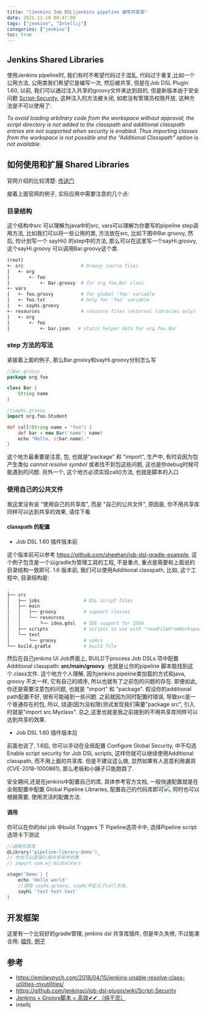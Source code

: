 ```yaml
---
title: "[Jenkins Job DSL]jenkins pipeline 编写共享库"
date: 2021-11-10 09:47:09
tags: ["jenkins", "Intellij"]
categories: ["jenkins"]
toc: true
---
```


## Jenkins Shared Libraries
使用Jenkins pipeline时, 我们有时不希望代码过于混乱, 代码过于重复,比如一个公用方法, 公用类我们希望它是编写一次, 然后被共享, 但是在Job DSL Plugin 1.60, 以前, 我们可以通过注入共享的groovy文件来达到目的, 但是新版本由于安全问题 [Script-Security](https://github.com/jenkinsci/job-dsl-plugin/wiki/Script-Security), 这种注入的方法被关闭, 如若没有管理员权限开放, 这种方法是不可以使用了:

_To avoid loading arbitrary code from the workspace without approval, the script directory is not added to the classpath and additional classpath entries are not supported when security is enabled. Thus importing classes from the workspace is not possible and the “Additional Classpath” option is not available._

## 如何使用和扩展 Shared Libraries
官网介绍的比较清楚: [传送门](https://www.jenkins.io/zh/doc/book/pipeline/shared-libraries/)

接着上面官网的例子, 实际应用中需要注意的几个点:
<!--more-->
### 目录结构

这个结构中src 可以理解为java中的src, vars可以理解为你要写的pipeline step调用方法, 比如我们可以将一些公用的类, 方法放在src, 比如下图中Bar.groovy, 然后, 你计划写一个 sayHi() 的step中的方法, 那么可以在这里写一个sayHi.groovy, 这个sayHi.groovy 可以调用Bar.groovy这个类.
```bash
(root)
+- src                     # Groovy source files
|   +- org
|       +- foo
|           +- Bar.groovy  # for org.foo.Bar class
+- vars
|   +- foo.groovy          # for global 'foo' variable
|   +- foo.txt             # help for 'foo' variable
|   +- sayHi.groovy 
+- resources               # resource files (external libraries only)
|   +- org
|       +- foo
|           +- bar.json   # static helper data for org.foo.Bar
```

### step 方法的写法

紧接着上面的例子, 那么Bar.groovy和sayHi.groovy分别怎么写
```groovy
//Bar.groovy
package org.foo

class Bar {
    String name
}
```

```groovy
//sayHi.groovy
import org.foo.Student

def call(String name = "foo") {
    def bar = new Bar('name': name)
    echo "Hello, ${bar.name}."
}
```
这个地方最重要是注意, 包, 也就是"package" 和 "import", 生产中, 有时会因为包产生类似 _cannot resolve symbol_ 或者找不到包这些问题, 这也是你debug时候可能遇到的问题. 另外一个, 这个地方必须实现call()方法, 也就是脚本的入口

### 使用自己的公共文件

我这里没有说 "使用自己的共享库", 而是 "自己的公共文件", 原因是, 你不用共享库同样可以达到共享的效果, 请往下看

#### classpath 的配置

- Job DSL 1.60 插件版本前

这个版本前可以参考 https://github.com/sheehan/job-dsl-gradle-example, 这个例子包含是一个以gradle为管理工具的工程, 不是重点, 重点是需要和上面说的目录结构一致即可. 1.6 版本前, 我们可以使用Additional classpath, 比如, 这个工程中, 目录结构是:
```bash
.
├── src
│   ├── jobs                # DSL script files
│   ├── main
│   │   ├── groovy          # support classes
│   │   └── resources
│   │       └── idea.gdsl   # IDE support for IDEA
│   ├── scripts             # scripts to use with "readFileFromWorkspace"
│   └── test
│       └── groovy          # specs
└── build.gradle            # build file
```
然后在自己jenkins UI Job界面上, BUILD下process Job DSLs 项中配置Additional classpath: **src/main/groovy**. 也就是让你的pipeline 脚本能找到这个.class文件. 这个地方个人理解, 因为jenkins pipeline类加载的方式和java, groovy 不太一样, 它有自己的顺序, 所以也就有了之前包的问题的存在. 即便如此, 你还是需要注意包的问题, 也就是 "import" 和 "package". 假设你的additional path配置不好, 很有可能碰到一些问题. 之前就因为同时配置时错误, 导致src是一个普通存在的包, 所以, 绕道(因为没权限)测试发现我们需要"package src", 引入时就是"import src.Myclass". 总之,这里也就是我之前提到的不用共享库同样可以达到共享的效果.

- Job DSL 1.60 插件版本后

前面也说了, 1.6后, 你可以手动在全局配置 Configure Global Security, 中不勾选Enable script security for Job DSL scripts, 这样你就可以继续使用Additional classpath, 而不用上面的共享库. 但是不建议这么做, 显然如果有人恶意利用漏洞(CVE-2018-1000861), 那么老板和小姨子只能跑路了.

安全期间,还是在jenkins中配置自己的库, 具体参考官方文档, 一般快速配置就是在全局配置中配置 Global Pipeline Libraries, 配置自己的代码库即可![](https://www.jenkins.io/zh/doc/book/resources/pipeline/configure-global-pipeline-library.png), 同时也可以根据需要, 使用灵活的配置方法.

#### 调用
你可以在你的dsl job 中build Triggers 下 Pipeline选项卡中, 选择Pipeline script选项卡下测试
```groovy
//调用共享库
@Library('pipeline-library-demo')_
// 你也可以直接引用共享库中的类
// import com.wj.GlobalVars

stage('Demo') {
    echo 'Hello world'
    //调用 sayHi.groovy, sayHi中定义了call方法.
    sayHi 'test test test'
}
```

## 开发框架
这里有一个比较好的gradle管理, jenkins dsl 共享库插件, 但是年久失修, 不过能凑合用: [插件](https://github.com/mkobit/jenkins-pipeline-shared-libraries-gradle-plugin#5-minute-onboarding), [例子](https://github.com/mkobit/jenkins-pipeline-shared-library-example)

## 参考

- https://emilwypych.com/2018/04/15/jenkins-unable-resolve-class-utilities-myutilities/
- https://github.com/jenkinsci/job-dsl-plugin/wiki/Script-Security
- [Jenkins + Groovy脚本 = 高效✔✔ （纯干货）](https://blog.csdn.net/DynastyRumble/article/details/119208326#t9)
- intellij
